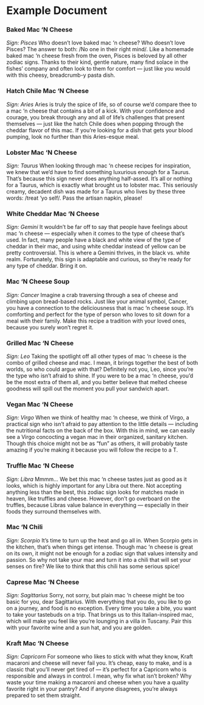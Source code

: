 # Example Document

### Baked Mac ‘N Cheese

_Sign: Pisces_
Who doesn’t love baked mac ‘n cheese? Who doesn’t love Pisces? The answer to both: /No one in their right mind/. Like a homemade baked mac ‘n cheese fresh from the oven, Pisces is beloved by all other zodiac signs. Thanks to their kind, gentle nature, many find solace in the fishes’ company and often look to them for comfort — just like you would with this cheesy, breadcrumb-y pasta dish.

### Hatch Chile Mac ‘N Cheese

_Sign: Aries_
Aries is truly the spice of life, so of course we’d compare thee to a mac ‘n cheese that contains a bit of a kick. With your confidence and courage, you break through any and all of life’s challenges that present themselves — just like the hatch Chile does when popping through the cheddar flavor of this mac. If you’re looking for a dish that gets your blood pumping, look no further than this Aries-esque meal.

### Lobster Mac ‘N Cheese

_Sign: Taurus_
When looking through mac ‘n cheese recipes for inspiration, we knew that we’d have to find something luxurious enough for a Taurus. That’s because this sign never does anything half-assed. It’s all or nothing for a Taurus, which is exactly what brought us to lobster mac. This seriously creamy, decadent dish was made for a Taurus who lives by these three words: /treat ‘yo self/. Pass the artisan napkin, please!

### White Cheddar Mac ‘N Cheese

_Sign: Gemini_
It wouldn’t be far off to say that people have feelings about mac ‘n cheese — especially when it comes to the type of cheese that’s used. In fact, many people have a black and white view of the type of cheddar in their mac, and using white cheddar instead of yellow can be pretty controversial. This is where a Gemini thrives, in the black vs. white realm. Fortunately, this sign is adaptable and curious, so they’re ready for any type of cheddar. Bring it on.

### Mac ‘N Cheese Soup

_Sign: Cancer_
Imagine a crab traversing through a sea of cheese and climbing upon bread-based rocks. Just like your animal symbol, Cancer, you have a connection to the deliciousness that is mac ‘n cheese soup. It’s comforting and perfect for the type of person who loves to sit down for a meal with their family. Make this recipe a tradition with your loved ones, because you surely won’t regret it.

### Grilled Mac ‘N Cheese

_Sign: Leo_
Taking the spotlight off all other types of mac ‘n cheese is the combo of grilled cheese and mac. I mean, it brings together the best of both worlds, so who could argue with that? Definitely not you, Leo, since you’re the type who isn’t afraid to shine. If you were to be a mac ‘n cheese, you’d be the most extra of them all, and you better believe that melted cheese goodness will spill out the moment you pull your sandwich apart.

### Vegan Mac ‘N Cheese

_Sign: Virgo_
When we think of healthy mac ‘n cheese, we think of Virgo, a practical sign who isn’t afraid to pay attention to the little details — including the nutritional facts on the back of the box. With this in mind, we can easily see a Virgo concocting a vegan mac in their organized, sanitary kitchen. Though this choice might not be as “fun” as others, it will probably taste amazing if you’re making it because you will follow the recipe to a T.

### Truffle Mac ‘N Cheese

_Sign: Libra_
Mmmm… We bet this mac ‘n cheese tastes just as good as it looks, which is highly important for any Libra out there. Not accepting anything less than the best, this zodiac sign looks for matches made in heaven, like truffles and cheese. However, don’t go overboard on the truffles, because Libras value balance in everything — especially in their foods they surround themselves with.

### Mac ‘N Chili

_Sign: Scorpio_
It’s time to turn up the heat and go all in. When Scorpio gets in the kitchen, that’s when things get intense. Though mac ‘n cheese is great on its own, it might not be enough for a zodiac sign that values intensity and passion. So why not take your mac and turn it into a chili that will set your senses on fire? We like to think that this chili has some serious spice!

### Caprese Mac ‘N Cheese

_Sign: Sagittarius_
Sorry, not sorry, but plain mac ‘n cheese might be too basic for you, dear Sagittarius. With everything that you do, you like to go on a journey, and food is no exception. Every time you take a bite, you want to take your tastebuds on a trip. That brings us to this Italian-inspired mac, which will make you feel like you’re lounging in a villa in Tuscany. Pair this with your favorite wine and a sun hat, and you are golden.

### Kraft Mac ‘N Cheese

_Sign: Capricorn_
For someone who likes to stick with what they know, Kraft macaroni and cheese will never fail you. It’s cheap, easy to make, and is a classic that you’ll never get tired of — it’s perfect for a Capricorn who is responsible and always in control. I mean, why fix what isn’t broken? Why waste your time making a macaroni and cheese when you have a quality favorite right in your pantry? And if anyone disagrees, you’re always prepared to set them straight.
